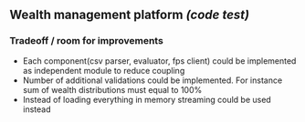 
Wealth management platform _(code test)_
-----------------------




### Tradeoff / room for improvements

* Each component(csv parser, evaluator, fps client) could be implemented as independent module to reduce coupling
* Number of additional validations could be implemented. For instance sum of wealth distributions must equal to 100%
* Instead of loading everything in memory streaming could be used instead
 